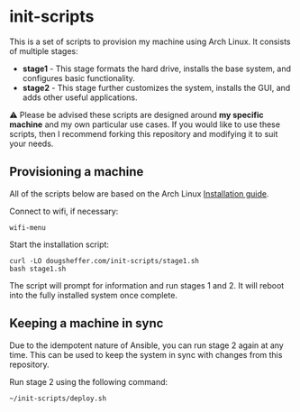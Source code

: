 # init-scripts

This is a set of scripts to provision my machine using Arch Linux. It consists
of multiple stages:

* **stage1** - This stage formats the hard drive, installs the base system,
  and configures basic functionality.
* **stage2** - This stage further customizes the system, installs the GUI, and
  adds other useful applications.

:warning: Please be advised these scripts are designed around **my specific
machine** and my own particular use cases. If you would like to use these
scripts, then I recommend forking this repository and modifying it to suit your
needs.

## Provisioning a machine

All of the scripts below are based on the Arch Linux [Installation
guide](https://wiki.archlinux.org/index.php/Installation_guide).

Connect to wifi, if necessary:

    wifi-menu

Start the installation script:

    curl -LO dougsheffer.com/init-scripts/stage1.sh
    bash stage1.sh

The script will prompt for information and run stages 1 and 2. It will reboot
into the fully installed system once complete.

## Keeping a machine in sync

Due to the idempotent nature of Ansible, you can run stage 2 again at any time.
This can be used to keep the system in sync with changes from this repository.

Run stage 2 using the following command:

    ~/init-scripts/deploy.sh

